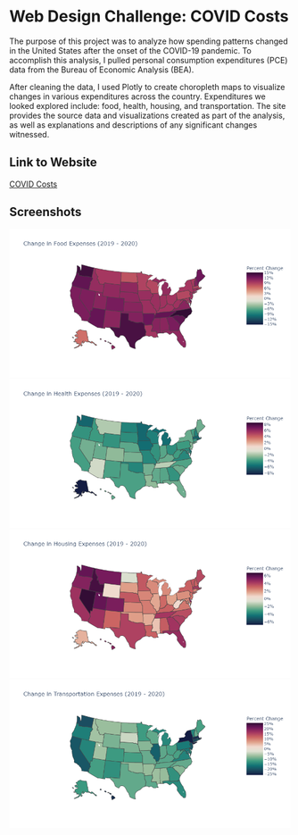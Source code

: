 # Web Design Challenge: COVID Costs

The purpose of this project was to analyze how spending patterns changed in the United States after the onset of the COVID-19 pandemic. To accomplish this analysis, I pulled personal consumption expenditures (PCE) data from the Bureau of Economic Analysis (BEA).

After cleaning the data, I used Plotly to create choropleth maps to visualize changes in various expenditures across the country. Expenditures we looked explored include: food, health, housing, and transportation. The site provides the source data and visualizations created as part of the analysis, as well as explanations and descriptions of any significant changes witnessed.

## Link to Website
[COVID Costs](https://amberleebme.github.io/Web-Design-Challenge/)
## Screenshots

![Food Expenditures](/Resources/assets/images/food.png)
![Health Expenditures](/Resources/assets/images/health.png)
![Housing Expenditures](/Resources/assets/images/housing.png)
![Transportation Expenditures](/Resources/assets/images/transportation.png)